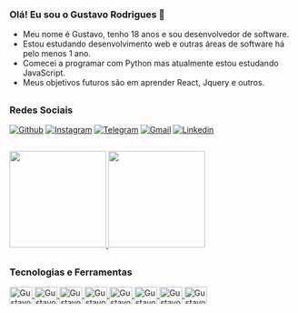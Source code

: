 ### Olá! Eu sou o Gustavo Rodrigues 👋
  
<ul>
  <li>Meu nome é Gustavo, tenho 18 anos e sou desenvolvedor de software.</li>
  <li>Estou estudando desenvolvimento web e outras áreas de software há pelo menos 1 ano.</li>
  <li>Comecei a programar com Python mas atualmente estou estudando JavaScript.</li>
  <li>Meus objetivos futuros são em aprender React, Jquery e outros.</li>
</ul>

##
### Redes Sociais
[![Github](https://img.shields.io/badge/GitHub-100000?style=for-the-badge&logo=github&logoColor=white)](https://github.com/GustavoRodrigue-s)
[![Instagram](https://img.shields.io/badge/Instagram-E4405F?style=for-the-badge&logo=instagram&logoColor=white)](https://www.instagram.com/gustavo.rodrigue_s/)
[![Telegram](https://img.shields.io/badge/Telegram-2CA5E0?style=for-the-badge&logo=telegram&logoColor=white)](https://t.me/GustavoRodriguesF)
[![Gmail](https://img.shields.io/badge/Gmail-D14836?style=for-the-badge&logo=gmail&logoColor=white)](mailto:gustavo.fabiano.2010@hotmail.com)
[![Linkedin](https://img.shields.io/badge/LinkedIn-0077B5?style=for-the-badge&logo=linkedin&logoColor=white)](https://www.linkedin.com/in/gustavo-rodrigues-fabiano-768589208/)
  
##

<div>
  <a href="https://github.com/gustavorodriguesf/">
    <img height="170em" src="https://github-readme-stats.vercel.app/api/top-langs/?username=GustavoRodrigue-s&layout=compact&langs_count=16&theme=dracula&card_width=250">
    <img height="170em" src="https://github-readme-stats.vercel.app/api?username=GustavoRodrigue-s&show_icons=true&theme=dracula">
  </a>
</div>
 
##
### Tecnologias e Ferramentas
<div style="display: inline-block">
    <a href="https://github.com/GustavoRodrigue-s/">
      <img align="center" width="40" height="30" alt="Gustavo-Html5" src="https://cdn.jsdelivr.net/gh/devicons/devicon/icons/html5/html5-original.svg" />
      <img align="center" width="40" height="30" alt="Gustavo-Css3" src="https://cdn.jsdelivr.net/gh/devicons/devicon/icons/css3/css3-original.svg" />
      <img align="center" width="40" height="30" alt="Gustavo-JavaScript" src="https://cdn.jsdelivr.net/gh/devicons/devicon/icons/javascript/javascript-original.svg" />
      <img align="center" width="40" height="30" alt="Gustavo-React" src="https://cdn.jsdelivr.net/gh/devicons/devicon/icons/react/react-original.svg" />
      <img align="center" width="40" height="30" alt="Gustavo-Node" src="https://cdn.jsdelivr.net/gh/devicons/devicon/icons/nodejs/nodejs-original.svg" />
      <img align="center" width="40" height="30" alt="Gustavo-Figma" src="https://cdn.jsdelivr.net/gh/devicons/devicon/icons/figma/figma-original.svg" />
      <img align="center" width="40" height="30" alt="Gustavo-Git" src="https://cdn.jsdelivr.net/gh/devicons/devicon/icons/git/git-original.svg" />
      <img align="center" width="40" height="30" alt="Gustavo-Npm" src="https://cdn.jsdelivr.net/gh/devicons/devicon/icons/npm/npm-original-wordmark.svg" />
    </a>
</div>

##
